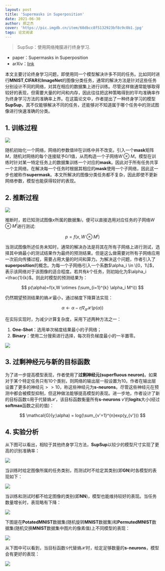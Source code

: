 ```yaml
---
layout: post
title: 'Supermasks in Superposition'
date: 2021-06-30
author: 郑之杰
cover: 'https://pic.imgdb.cn/item/60dbcc8f5132923bf8c9c0b1.jpg'
tags: 论文阅读
---
```


> SupSup：使用网络掩膜进行终身学习.

- paper：Supermasks in Superposition
- arXiv：[link](https://arxiv.org/abs/2006.14769)

本文主要讨论终身学习问题，即使用同一个模型解决许多不同的任务。比如同时进行**MNIST**,**CIFAR**和**ImageNet**的图像分类任务，通常的解决方法是针对这些任务分别设计不同的网络，对其在相应的数据集上进行训练。尽管这样做通常能够取得较好的表现，但需要大量的时间和内存，因此往往把这种策略得到的平均准确率作为终身学习方法的准确率上界。在这篇论文中，作者提出了一种终身学习的模型**SupSup**，其不仅能够解决不同的任务，还能够对不知道属于哪个任务中的测试图像进行快速准确的分类。

## 1. 训练过程

![](https://pic.imgdb.cn/item/60dc104f5132923bf8a3b49d.jpg)

随机初始化一个网络，网络的参数值$W$在训练中并不改变。引入一个**mask**矩阵$M$，随机对网络的每个连接赋予$0/1$值，从而构造一个子网络$W \otimes M$。模型在训练时针对某一特定任务上的数据集训练一个对应的**mask**。因此对于所有任务共享一个主网络，在解决每一个任务时根据其相应的**mask**使用一个子网络，因此这一步也被称作**supermask**。本文所解决的图像分类任务都不复杂，因此即使不更新网络参数，模型也能获得较好的表现。

## 2. 推断过程

![](https://pic.imgdb.cn/item/60dc106c5132923bf8a4b5f6.jpg)

推断时，若已知测试图像$x$所属的数据集$i$，便可以直接选用对应任务的子网络$W \otimes M^i$进行测试:

$$ p=f(x,W \otimes M^i) $$

当测试图像所述任务未知时，通常的解决办法是将其在所有子网络上进行测试，选择其中熵最小的测试结果作为最终的预测结果。但是这么做需要对所有子网络应用一次前向传播过程，需要占用大量的时间和算力。为解决这个问题，作者引入了**superposition**的概念。为每一个子网络$i$引入一个系数$\alpha_i \in \[0，1\]$，表示该网络对于该图像的适合程度。若共有$k$个任务，则初始化为$\alpha_i =\frac{1}{k}$。则此时模型的预测结果为：

$$ p(\alpha)=f(x,W \otimes (\sum_{i=1}^{k} \alpha_i M^i)) $$

仍然期望预测结果的熵$\mathcal{H}$最小，通过梯度下降算法实现：

$$ \alpha ← \alpha - \eta \nabla_{\alpha} \mathcal{H}(p(\alpha)) $$

在实际实现时，为减少计算复杂度，采用下述两种方法之一：
1. **One-Shot**：选用单次梯度结果最小的子网络；
2. **Binary**：使用二分搜索进行选择，每次将负梯度最小的一半置零。

![](https://pic.imgdb.cn/item/60dc190c5132923bf8f018a1.jpg)

## 3. 过剩神经元与新的目标函数
为了进一步提高模型表现，作者使用了**过剩神经元(superfluous neuron)**。如果对于某个特定任务只有$10$个类别，则网络的输出层一般设置为$10$。作者在输出层设置了更多的神经元$>>10$，称这些神经元为**s-neurons**。尽管这些神经元在预测中都会被模型抑制，但这种做法能够提高模型的表现。进一步地，作者设计了新的目标函数$\mathcal{G}$用于代替熵$\mathcal{H}$，该目标函数衡量所有**s-neurons** $v'$的**logits**大小(经过**softmax**函数之前的值)：

$$ \mathcal{G}(y;\alpha) = log(\sum_{v'=1}^{n}exp(y_{v'})) $$

## 4. 实验分析
从下图可以看出，相较于其他终身学习方法，**SupSup**以较少的模型尺寸实现了更高的识别准确率：

![](https://pic.imgdb.cn/item/60dc2a7e5132923bf8725eb9.jpg)

当训练时给定图像所属的任务类别，而测试时不给定其类别(即**GN**)时各模型的表现如下：

![](https://pic.imgdb.cn/item/60dc2ae35132923bf8747ff5.jpg)

当训练和测试时都不给定图像的类别(即**NN**)，模型也能维持较好的表现。当任务数量增长时，表现略有下降：

![](https://pic.imgdb.cn/item/60dc2b2b5132923bf8760bd5.jpg)

下图是在**PotatedMNIST**数据集(随机旋转**MNIST**数据集)和**PermutedMNIST**数据集(随机交换**MNIST**数据集中图片的像素值)上不同模型的表现：

![](https://pic.imgdb.cn/item/60dc2b945132923bf8784156.jpg)

从下图中可以看到，当目标函数$\mathcal{G}$代替熵$\mathcal{H}$时，给定足够数量的**s-neurons**，模型会有更好的表现：

![](https://pic.imgdb.cn/item/60dc23235132923bf844daf5.jpg)
